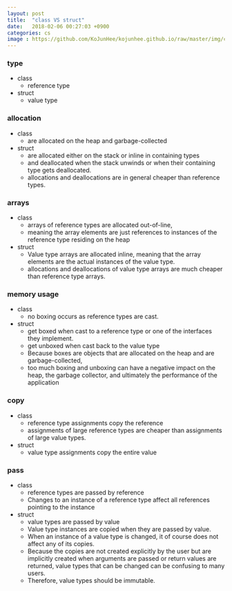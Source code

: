 ```yaml
---
layout: post
title:  "class VS struct"
date:   2018-02-06 00:27:03 +0900
categories: cs
image : https://github.com/KoJunHee/kojunhee.github.io/raw/master/img/cs_img.jpg
---
```


### type

- class 
	- reference type
- struct 
	- value type

### allocation

- class 
	-  are allocated on the heap and garbage-collected
- struct
	- are allocated either on the stack or inline in containing types 
	- and deallocated when the stack unwinds or when their containing type gets deallocated.
	- allocations and deallocations are in general cheaper than reference types.

### arrays

- class
	- arrays of reference types are allocated out-of-line, 
	- meaning the array elements are just references to instances of the reference type residing on the heap
- struct
	 - Value type arrays are allocated inline, meaning that the array elements are the actual instances of the value type.
	 - allocations and deallocations of value type arrays are much cheaper than reference type arrays. 

### memory usage

- class
	- no boxing occurs as reference types are cast.
- struct
	 -  get boxed when cast to a reference type or one of the interfaces they implement.
	 -  get unboxed when cast back to the value type
	 -  Because boxes are objects that are allocated on the heap and are garbage-collected, 
	 -  too much boxing and unboxing can have a negative impact on the heap, the garbage collector, and ultimately the performance of the application

### copy

- class
	- reference type assignments copy the reference
	- assignments of large reference types are cheaper than assignments of large value types.
- struct 
	- value type assignments copy the entire value

### pass

- class
	- reference types are passed by reference
	- Changes to an instance of a reference type affect all references pointing to the instance
- struct
	- value types are passed by value
	- Value type instances are copied when they are passed by value.
	- When an instance of a value type is changed, it of course does not affect any of its copies. 
	- Because the copies are not created explicitly by the user but are implicitly created when arguments are passed or return values are returned, value types that can be changed can be confusing to many users. 
	- Therefore, value types should be immutable.


	
